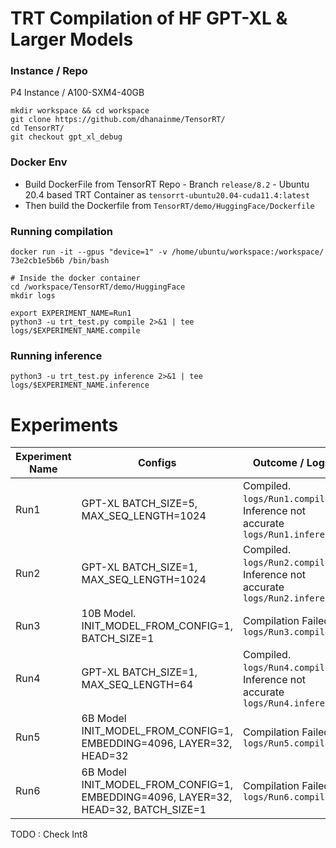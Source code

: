 # TRT Compilation of HF GPT-XL & Larger Models

### Instance  / Repo

P4 Instance / A100-SXM4-40GB
```
mkdir workspace && cd workspace
git clone https://github.com/dhanainme/TensorRT/
cd TensorRT/
git checkout gpt_xl_debug
```


### Docker Env

* Build DockerFile from TensorRT Repo - Branch `release/8.2` - Ubuntu 20.4 based TRT Container as `tensorrt-ubuntu20.04-cuda11.4:latest`
* Then build the Dockerfile from `TensorRT/demo/HuggingFace/Dockerfile` 


### Running compilation
```
docker run -it --gpus "device=1" -v /home/ubuntu/workspace:/workspace/ 73e2cb1e5b6b /bin/bash

# Inside the docker container
cd /workspace/TensorRT/demo/HuggingFace
mkdir logs

export EXPERIMENT_NAME=Run1
python3 -u trt_test.py compile 2>&1 | tee logs/$EXPERIMENT_NAME.compile
```

### Running inference
```
python3 -u trt_test.py inference 2>&1 | tee logs/$EXPERIMENT_NAME.inference
```



# Experiments

| Experiment Name| Configs | Outcome / Logs |
|------------|----------|---------------|
|Run1 | GPT-XL BATCH_SIZE=5, MAX_SEQ_LENGTH=1024| Compiled. `logs/Run1.compile`. Inference not accurate `logs/Run1.inference`|
|Run2 | GPT-XL BATCH_SIZE=1, MAX_SEQ_LENGTH=1024 | Compiled. `logs/Run2.compile`. Inference not accurate `logs/Run2.inference` |
|Run3 | 10B Model. INIT_MODEL_FROM_CONFIG=1, BATCH_SIZE=1 |Compilation Failed - `logs/Run3.compile`|
|Run4 | GPT-XL BATCH_SIZE=1, MAX_SEQ_LENGTH=64 |Compiled. `logs/Run4.compile`. Inference not accurate `logs/Run4.inference`|
|Run5 | 6B Model INIT_MODEL_FROM_CONFIG=1, EMBEDDING=4096, LAYER=32, HEAD=32| Compilation Failed - `logs/Run5.compile`|
|Run6 | 6B Model INIT_MODEL_FROM_CONFIG=1, EMBEDDING=4096, LAYER=32, HEAD=32, BATCH_SIZE=1|Compilation Failed - `logs/Run6.compile`|

TODO : Check Int8
